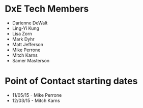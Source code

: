 # DxE Tech Members

 * Darienne DeWalt
 * Ling-Yi Kung
 * Lisa Zorn
 * Mark Dyhr
 * Matt Jefferson
 * Mike Perrone
 * Mitch Karns
 * Samer Masterson


# Point of Contact starting dates

 * 11/05/15 - Mike Perrone
 * 12/03/15 - Mitch Karns
